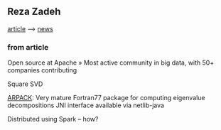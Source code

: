 ## Reza Zadeh

[article](https://web.stanford.edu/~rezab/nips2014workshop/slides/reza.pdf) --> [news](https://www.deeplearning.ai/the-batch/reza-zadeh-active-learning-takes-off/)

### from article

Open source at Apache
» Most active community in big data, with 50+ 
companies contributing

Square SVD

[ARPACK](https://en.wikipedia.org/wiki/ARPACK): Very mature Fortran77 package for 
computing eigenvalue decompositions
JNI interface available via netlib-java

Distributed using Spark – how?
